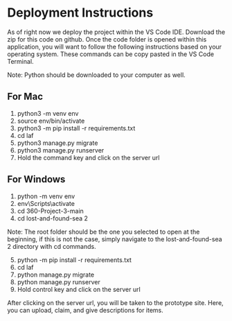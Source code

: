 # Deployment Instructions
As of right now we deploy the project within the VS Code IDE. Download the zip for this code on github. Once the code folder is opened within this application, you will want to
follow the following instructions based on your operating system. These commands can be copy pasted in the VS Code Terminal.

Note: Python should be downloaded to your computer as well.
## For Mac
1. python3 -m venv env
2. source env/bin/activate
3. python3 -m pip install -r requirements.txt
4. cd laf
5. python3 manage.py migrate
6. python3 manage.py runserver
7. Hold the command key and click on the server url

## For Windows
1. python -m venv env
2. env\Scripts\activate
3. cd 360-Project-3-main
4. cd lost-and-found-sea 2

  Note: The root folder should be the one you selected to open at the beginning, if this is not the case, simply navigate to the  lost-and-found-sea 2 directory with cd commands.


5. python -m pip install -r requirements.txt
6. cd laf
7. python manage.py migrate
8. python manage.py runserver
9. Hold control key and click on the server url

After clicking on the server url, you will be taken to the prototype site. Here, you can upload, claim, and give descriptions for items.
